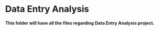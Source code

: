 # Data Entry Analysis

#### This folder will have all the files regarding Data Entry Analysis project.

